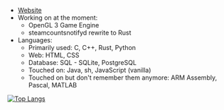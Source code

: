 * [Website](https://mtcw.xyz/)
* Working on at the moment:
  * OpenGL 3 Game Engine
  * steamcountsnotifyd rewrite to Rust
* Languages:
  * Primarily used: C, C++, Rust, Python
  * Web: HTML, CSS
  * Database: SQL - SQLite, PostgreSQL
  * Touched on: Java, sh, JavaScript (vanilla)
  * Touched on but don't remember them anymore: ARM Assembly, Pascal, MATLAB
  
[![Top Langs](https://github-readme-stats.vercel.app/api/top-langs/?username=mtcw99&layout=compact&theme=dark)](https://github.com/anuraghazra/github-readme-stats)
